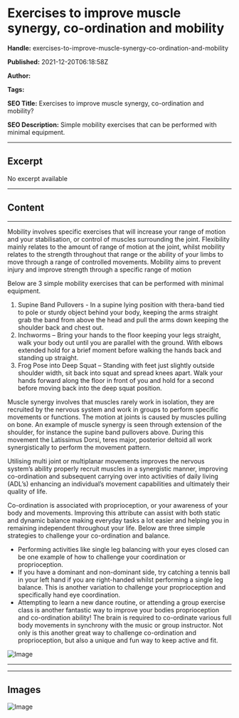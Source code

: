 # Exercises to improve muscle synergy, co-ordination and mobility

**Handle:** exercises-to-improve-muscle-synergy-co-ordination-and-mobility

**Published:** 2021-12-20T06:18:58Z

**Author:**  

**Tags:** 

**SEO Title:** Exercises to improve muscle synergy, co-ordination and mobility?

**SEO Description:** Simple mobility exercises that can be performed with minimal equipment.

---

## Excerpt

No excerpt available

---

## Content

---

Mobility involves specific exercises that will increase your range of motion and your stabilisation, or control of muscles surrounding the joint. Flexibility mainly relates to the amount of range of motion at the joint, whilst mobility relates to the strength throughout that range or the ability of your limbs to move through a range of controlled movements. Mobility aims to prevent injury and improve strength through a specific range of motion

Below are 3 simple mobility exercises that can be performed with minimal equipment.

1. Supine Band Pullovers - In a supine lying position with thera-band tied to pole or sturdy object behind your body, keeping the arms straight grab the band from above the head and pull the arms down keeping the shoulder back and chest out.
2. Inchworms – Bring your hands to the floor keeping your legs straight, walk your body out until you are parallel with the ground. With elbows extended hold for a brief moment before walking the hands back and standing up straight.
3. Frog Pose into Deep Squat – Standing with feet just slightly outside shoulder width, sit back into squat and spread knees apart. Walk your hands forward along the floor in front of you and hold for a second before moving back into the deep squat position.

Muscle synergy involves that muscles rarely work in isolation, they are recruited by the nervous system and work in groups to perform specific movements or functions. The motion at joints is caused by muscles pulling on bone. An example of muscle synergy is seen through extension of the shoulder, for instance the supine band pullovers above. During this movement the Latissimus Dorsi, teres major, posterior deltoid all work synergistically to perform the movement pattern.

Utilising multi joint or multiplanar movements improves the nervous system’s ability properly recruit muscles in a synergistic manner, improving co-ordination and subsequent carrying over into activities of daily living (ADL’s) enhancing an individual’s movement capabilities and ultimately their quality of life.

Co-ordination is associated with proprioception, or your awareness of your body and movements. Improving this attribute can assist with both static and dynamic balance making everyday tasks a lot easier and helping you in remaining independent throughout your life. Below are three simple strategies to challenge your co-ordination and balance.

- Performing activities like single leg balancing with your eyes closed can be one example of how to challenge your coordination or proprioception.
- If you have a dominant and non-dominant side, try catching a tennis ball in your left hand if you are right-handed whilst performing a single leg balance. This is another variation to challenge your proprioception and specifically hand eye coordination.
- Attempting to learn a new dance routine, or attending a group exercise class is another fantastic way to improve your bodies proprioception and co-ordination ability! The brain is required to co-ordinate various full body movements in synchrony with the music or group instructor. Not only is this another great way to challenge co-ordination and proprioception, but also a unique and fun way to keep active and fit.

![Image](https://i.shgcdn.com/48478f17-322b-406a-9756-65d09fe3d17b/-/format/auto/-/preview/3000x3000/-/quality/lighter/)

---

---

## Images

![Image](undefined)

